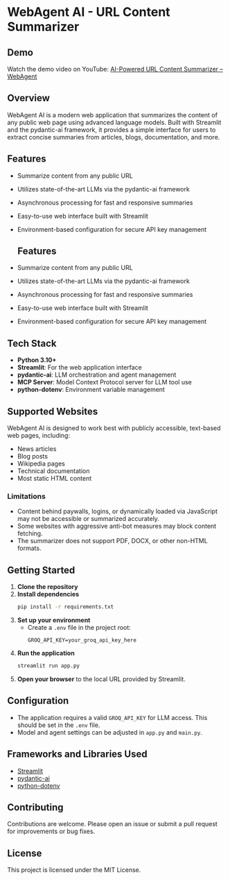 # WebAgent AI - URL Content Summarizer
## Demo
Watch the demo video on YouTube: [ AI-Powered URL Content Summarizer – WebAgent ](https://youtu.be/gcMWZsxobgA)

## Overview
WebAgent AI is a modern web application that summarizes the content of any public web page using advanced language models. Built with Streamlit and the pydantic-ai framework, it provides a simple interface for users to extract concise summaries from articles, blogs, documentation, and more.

## Features
- Summarize content from any public URL
- Utilizes state-of-the-art LLMs via the pydantic-ai framework
- Asynchronous processing for fast and responsive summaries
- Easy-to-use web interface built with Streamlit
- Environment-based configuration for secure API key management

  ## Features
- Summarize content from any public URL
- Utilizes state-of-the-art LLMs via the pydantic-ai framework
- Asynchronous processing for fast and responsive summaries
- Easy-to-use web interface built with Streamlit
- Environment-based configuration for secure API key management

## Tech Stack
- **Python 3.10+**
- **Streamlit**: For the web application interface
- **pydantic-ai**: LLM orchestration and agent management
- **MCP Server**: Model Context Protocol server for LLM tool use
- **python-dotenv**: Environment variable management

## Supported Websites
WebAgent AI is designed to work best with publicly accessible, text-based web pages, including:
- News articles
- Blog posts
- Wikipedia pages
- Technical documentation
- Most static HTML content

### Limitations
- Content behind paywalls, logins, or dynamically loaded via JavaScript may not be accessible or summarized accurately.
- Some websites with aggressive anti-bot measures may block content fetching.
- The summarizer does not support PDF, DOCX, or other non-HTML formats.

## Getting Started
1. **Clone the repository**
2. **Install dependencies**
   ```bash
   pip install -r requirements.txt
   ```
3. **Set up your environment**
   - Create a `.env` file in the project root:
     ```
     GROQ_API_KEY=your_groq_api_key_here
     ```
4. **Run the application**
   ```bash
   streamlit run app.py
   ```
5. **Open your browser** to the local URL provided by Streamlit.

## Configuration
- The application requires a valid `GROQ_API_KEY` for LLM access. This should be set in the `.env` file.
- Model and agent settings can be adjusted in `app.py` and `main.py`.

## Frameworks and Libraries Used
- [Streamlit](https://streamlit.io/)
- [pydantic-ai](https://github.com/pydantic/pydantic-ai)
- [python-dotenv](https://pypi.org/project/python-dotenv/)

## Contributing
Contributions are welcome. Please open an issue or submit a pull request for improvements or bug fixes.

## License
This project is licensed under the MIT License.
